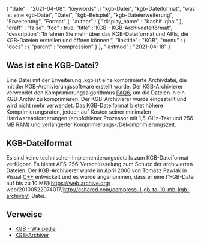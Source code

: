 {
  "date" : "2021-04-08",
  "keywords" :[ "kgb-Datei", "kgb-Dateiformat", "was ist eine kgb-Datei", "Datei", "kgb-Beispiel", "kgb-Dateierweiterung", "Erweiterung", "Format" ],
  "author" : {
    "display_name" : "Kashif Iqbal"
},
  "draft" : "false",
  "toc" : true,
  "title" :"KGB - KGB-Archivdateiformat",
  "description":"Erfahren Sie mehr über das KGB-Dateiformat und APIs, die KGB-Dateien erstellen und öffnen können.",
  "linktitle" : "KGB",
  "menu" : {
    "docs" : {
      "parent" : "compression"
}
},
  "lastmod" : "2021-04-18"
}

## Was ist eine KGB-Datei?

Eine Datei mit der Erweiterung .kgb ist eine komprimierte Archivdatei, die mit der KGB-Archivierungssoftware erstellt wurde. Der KGB-Archivierer verwendet den Komprimierungsalgorithmus [PAQ6](https://en.wikipedia.org/wiki/PAQ6), um die Dateien in ein KGB-Archiv zu komprimieren. Der KGB-Archivierer wurde eingestellt und wird nicht mehr verwendet. Das KGB-Dateiformat bietet höhere Komprimierungsraten, jedoch auf Kosten seiner minimalen Hardwareanforderungen (empfohlener Prozessor mit 1,5-GHz-Takt und 256 MB RAM) und verlängerter Komprimierungs-/Dekomprimierungszeit.

## KGB-Dateiformat

Es sind keine technischen Implementierungsdetails zum KGB-Dateiformat verfügbar. Es bietet AES-256-Verschlüsselung zum Schutz der archivierten Dateien. Der KGB-Archivierer wurde im April 2006 von Tomasz Pawlak in Visual [C++](/de/programming/cpp/) entwickelt und es wurde angenommen, dass er eine [1-GB-Datei auf bis zu 10 MB](https://web.archive.org/ web/20100522074017/http://cshared.com/compress-1-gb-to-10-mb-kgb-archiver/) Datei.

## Verweise

* [KGB - Wikipedia](https://en.wikipedia.org/wiki/KGB_Archiver)
* [KGB-Archiver](https://sourceforge.net/projects/kgbarchiver/)

